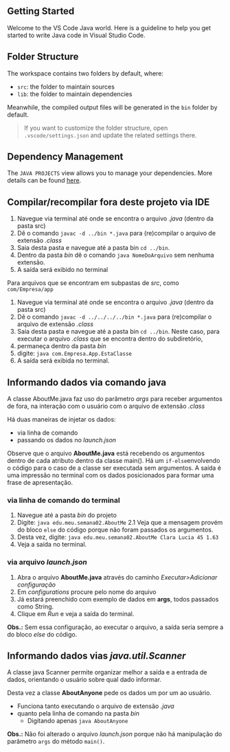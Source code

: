 ## Getting Started

Welcome to the VS Code Java world. Here is a guideline to help you get started to write Java code in Visual Studio Code.

## Folder Structure

The workspace contains two folders by default, where:

- `src`: the folder to maintain sources
- `lib`: the folder to maintain dependencies

Meanwhile, the compiled output files will be generated in the `bin` folder by default.

> If you want to customize the folder structure, open `.vscode/settings.json` and update the related settings there.

## Dependency Management

The `JAVA PROJECTS` view allows you to manage your dependencies. More details can be found [here](https://github.com/microsoft/vscode-java-dependency#manage-dependencies).

## Compilar/recompilar fora deste projeto via IDE

1. Navegue via terminal até onde se encontra o arquivo *.java* (dentro da pasta src)
2. Dê o comando `javac -d ../bin *.java` para (re)compilar o arquivo de extensão *.class*
3. Saia desta pasta e navegue até a pasta bin `cd ../bin`.
4. Dentro da pasta *bin* dê o comando `java NomeDoArquivo` sem nenhuma extensão.
5. A saída será exibido no terminal

Para arquivos que se encontram em subpastas de *src*, como `com/Empresa/app`
1. Navegue via terminal até onde se encontra o arquivo *.java* (dentro da pasta src)
2. Dê o comando `javac -d ../../../../bin *.java` para (re)compilar o arquivo de extensão *.class*
3. Saia desta pasta e navegue até a pasta bin `cd ../bin`.
Neste caso, para executar o arquivo *.class* que se encontra dentro do subdiretório, 
4. permaneça dentro da pasta *bin*
5. digite: `java com.Empresa.App.EstaClasse`
6. A saída será exibida no terminal.

## Informando dados via comando java

A classe AboutMe.java faz uso do parâmetro *args* para receber argumentos de fora, na interação com o usuário com o arquivo de extensão *.class*

Há duas maneiras de injetar os dados:
* via linha de comando
* passando os dados no *launch.json*

Observe que o arquivo **AboutMe.java** está recebendo os argumentos dentro de cada atributo dentro da classe main(). Há um `if-else`envolvendo o código para o caso de a classe ser executada sem argumentos. A saída é uma impressão no terminal com os dados posicionados para formar uma frase de apresentação.

### via linha de comando do terminal

1. Navegue até a pasta *bin* do projeto
2. Digite: `java edu.meu.semana02.AboutMe`
  2.1 Veja que a mensagem provém do bloco `else` do código porque não foram passados os argumentos.
3. Desta vez, digite: `java edu.meu.semana02.AboutMe Clara Lucia 45 1.63`
4. Veja a saída no terminal.

### via arquivo *launch.json*
1. Abra o arquivo **AboutMe.java** através do caminho *Executar>Adicionar configuração*
2. Em *configurations* procure pelo nome do arquivo
3. Já estará preenchido com exemplo de dados em **args**, todos passados como String.
4. Clique em *Run* e veja a saída do terminal.

**Obs.:** Sem essa configuração, ao executar o arquivo, a saída seria sempre a do bloco *else* do código.

## Informando dados vias *java.util.Scanner*
A classe java Scanner permite organizar melhor a saída e a entrada de dados, orientando o usuário sobre qual dado informar.

Desta vez a classe **AboutAnyone** pede os dados um por um ao usuário.
* Funciona tanto executando o arquivo de extensão *.java* 
* quanto pela linha de comando na pasta *bin*
  * Digitando apenas `java AboutAnyone`

**Obs.:** Não foi alterado o arquivo *launch.json* porque não há manipulação do parâmetro `args` do método `main()`.

